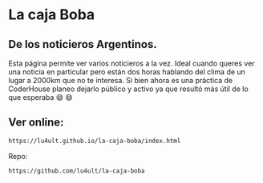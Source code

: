 # La caja Boba
## De los noticieros Argentinos.

Esta página permite ver varios noticieros a la vez.
Ideal cuando queres ver una noticia en particular pero están dos horas hablando del clima de un lugar a 2000km que no te interesa. 
Si bien ahora es una práctica de CoderHouse planeo dejarlo público y activo ya que resultó más útil de lo que esperaba :smile: :smile:	


## Ver online:

```sh
https://lu4ult.github.io/la-caja-boba/index.html
```

Repo:
```sh
https://github.com/lu4ult/la-caja-boba
```
